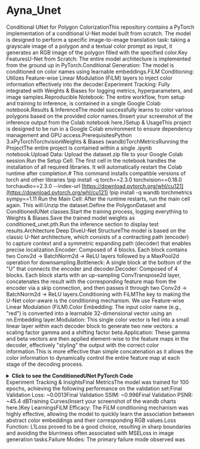 # Ayna_Unet
Conditional UNet for Polygon ColorizationThis repository contains a PyTorch implementation of a conditional U-Net model built from scratch. The model is designed to perform a specific image-to-image translation task: taking a grayscale image of a polygon and a textual color prompt as input, it generates an RGB image of the polygon filled with the specified color.Key FeaturesU-Net from Scratch: The entire model architecture is implemented from the ground up in PyTorch.Conditional Generation: The model is conditioned on color names using learnable embeddings.FiLM Conditioning: Utilizes Feature-wise Linear Modulation (FiLM) layers to inject color information effectively into the decoder.Experiment Tracking: Fully integrated with Weights & Biases for logging metrics, hyperparameters, and image samples.Reproducible Notebook: The entire workflow, from setup and training to inference, is contained in a single Google Colab notebook.Results & InferenceThe model successfully learns to color various polygons based on the provided color names.(Insert your screenshot of the inference output from the Colab notebook here.)Setup & UsageThis project is designed to be run in a Google Colab environment to ensure dependency management and GPU access.PrerequisitesPython 3.xPyTorchTorchvisionWeights & Biases (wandb)TorchMetricsRunning the ProjectThe entire project is contained within a single .ipynb notebook.Upload Data: Upload the dataset.zip file to your Google Colab session.Run the Setup Cell: The first cell in the notebook handles the installation of all required libraries. It will automatically restart the Colab runtime after completion.# This command installs compatible versions of torch and other libraries
!pip install -q torch==2.3.0 torchvision==0.18.0 torchaudio==2.3.0 --index-url [https://download.pytorch.org/whl/cu121](https://download.pytorch.org/whl/cu121)
!pip install -q wandb torchmetrics sympy==1.11
Run the Main Cell: After the runtime restarts, run the main cell again. This will:Unzip the dataset.Define the PolygonDataset and ConditionedUNet classes.Start the training process, logging everything to Weights & Biases.Save the trained model weights as conditioned_unet.pth.Run the inference section to display test results.Architecture Deep DiveU-Net StructureThe model is based on the classic U-Net architecture, which consists of a contracting path (encoder) to capture context and a symmetric expanding path (decoder) that enables precise localization.Encoder: Composed of 4 blocks. Each block contains two Conv2d -> BatchNorm2d -> ReLU layers followed by a MaxPool2d operation for downsampling.Bottleneck: A single block at the bottom of the "U" that connects the encoder and decoder.Decoder: Composed of 4 blocks. Each block starts with an up-sampling ConvTranspose2d layer, concatenates the result with the corresponding feature map from the encoder via a skip connection, and then passes it through two Conv2d -> BatchNorm2d -> ReLU layers.Conditioning with FiLMThe key to making the U-Net color-aware is the conditioning mechanism. We use Feature-wise Linear Modulation (FiLM).Color Embedding: The input color name (e.g., "red") is converted into a learnable 32-dimensional vector using an nn.Embedding layer.Modulation: This single color vector is fed into a small linear layer within each decoder block to generate two new vectors: a scaling factor gamma and a shifting factor beta.Application: These gamma and beta vectors are then applied element-wise to the feature maps in the decoder, effectively "styling" the output with the correct color information.This is more effective than simple concatenation as it allows the color information to dynamically control the entire feature map at each stage of the decoding process.<details><summary><b>Click to see the ConditionedUNet PyTorch Code</b></summary>class FiLMLayer(nn.Module):
    def __init__(self, channels, embedding_dim):
        super().__init__()
        self.layer = nn.Linear(embedding_dim, channels * 2)
    def forward(self, x, embedding):
        gamma_beta = self.layer(embedding).unsqueeze(-1).unsqueeze(-1)
        gamma, beta = torch.chunk(gamma_beta, 2, dim=1)
        return gamma * x + beta

class UNetBlock(nn.Module):
    def __init__(self, in_channels, out_channels, dropout=0.2):
        super().__init__()
        self.conv_block = nn.Sequential(
            nn.Conv2d(in_channels, out_channels, 3, 1, 1, bias=False),
            nn.BatchNorm2d(out_channels),
            nn.ReLU(True),
            nn.Dropout2d(dropout),
            nn.Conv2d(out_channels, out_channels, 3, 1, 1, bias=False),
            nn.BatchNorm2d(out_channels),
            nn.ReLU(True),
        )
    def forward(self, x):
        return self.conv_block(x)

class ConditionedUNet(nn.Module):
    def __init__(self, in_channels=1, out_channels=3, channels=(64, 128, 256, 512), num_colors=10, embedding_dim=32):
        super().__init__()
        self.color_embedding = nn.Embedding(num_colors, embedding_dim)
        self.encoders = nn.ModuleList()
        for i in range(len(channels)):
            self.encoders.append(UNetBlock(in_channels if i == 0 else channels[i-1], channels[i]))
        self.pool = nn.MaxPool2d(2)
        self.bottleneck = UNetBlock(channels[-1], channels[-1] * 2)
        self.decoders, self.film_layers = nn.ModuleList(), nn.ModuleList()
        rev_channels = channels[::-1]
        for i in range(len(rev_channels)):
            self.decoders.append(nn.ConvTranspose2d(rev_channels[i] * 2, rev_channels[i], 2, 2))
            self.decoders.append(UNetBlock(rev_channels[i] * 2, rev_channels[i]))
            self.film_layers.append(FiLMLayer(rev_channels[i], embedding_dim))
        self.final_conv = nn.Conv2d(channels[0], out_channels, 1)

    def forward(self, x, color_idx):
        embedding = self.color_embedding(color_idx)
        skip_connections = []
        for encoder in self.encoders:
            x = encoder(x)
            skip_connections.append(x)
            x = self.pool(x)
        x = self.bottleneck(x)
        skip_connections = skip_connections[::-1]
        for i in range(0, len(self.decoders), 2):
            x = self.decoders[i](x)
            skip_connection = skip_connections[i//2]
            if x.shape != skip_connection.shape:
                x = F.resize(x, size=skip_connection.shape[2:])
            concat_x = torch.cat((skip_connection, x), dim=1)
            x = self.decoders[i+1](concat_x)
            x = self.film_layers[i//2](x, embedding)
        return torch.sigmoid(self.final_conv(x))
</details>Experiment Tracking & InsightsFinal MetricsThe model was trained for 100 epochs, achieving the following performance on the validation set:Final Validation Loss: ~0.0013Final Validation SSIM: ~0.996Final Validation PSNR: ~45.4 dBTraining Curves(Insert your screenshot of the wandb charts here.)Key LearningsFiLM Efficacy: The FiLM conditioning mechanism was highly effective, allowing the model to quickly learn the association between abstract color embeddings and their corresponding RGB values.Loss Function: L1Loss proved to be a good choice, resulting in sharp boundaries and avoiding the blurriness often associated with MSELoss in image generation tasks.Failure Modes: The primary failure mode observed was
